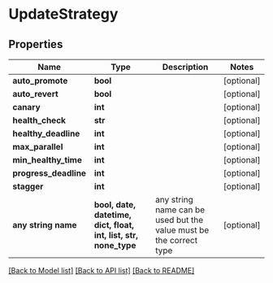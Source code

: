 # UpdateStrategy


## Properties
Name | Type | Description | Notes
------------ | ------------- | ------------- | -------------
**auto_promote** | **bool** |  | [optional] 
**auto_revert** | **bool** |  | [optional] 
**canary** | **int** |  | [optional] 
**health_check** | **str** |  | [optional] 
**healthy_deadline** | **int** |  | [optional] 
**max_parallel** | **int** |  | [optional] 
**min_healthy_time** | **int** |  | [optional] 
**progress_deadline** | **int** |  | [optional] 
**stagger** | **int** |  | [optional] 
**any string name** | **bool, date, datetime, dict, float, int, list, str, none_type** | any string name can be used but the value must be the correct type | [optional]

[[Back to Model list]](../README.md#documentation-for-models) [[Back to API list]](../README.md#documentation-for-api-endpoints) [[Back to README]](../README.md)


